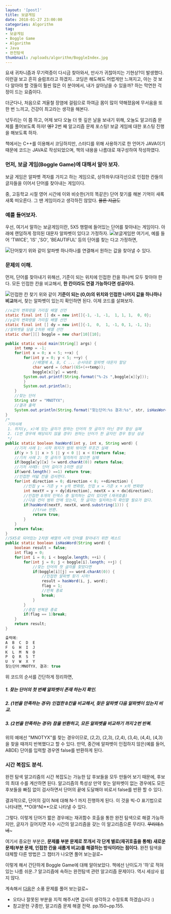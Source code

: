 ```yaml
---
layout: '[post]'
title: 보글게임
date: 2018-01-27 23:00:00
categories: Algorithm
tag:
- 보글게임
- Boggle Game
- Algorithm
- Java
- 완전탐색
thumbnail: /uploads/algorithm/BoggleIndex.jpg
---
```


요새 귀차니즘과 무기력증이 다시금 찾아와서, 만사가 귀찮아지는 기현상?이 발생했다. 이런걸 보고 흔히 슬럼프라고 하겠지.. 코딩은 해도해도 어렵게만 느껴지고, 아는 것 보다 알아야 할 것들이 훨씬 많은 이 분야에서, 내가 살아남을 수 있을까? 하는 막연한 걱정이 드는 요즘이다.

더군다나,  처음으로 겨울철 장염에 걸림으로 하여금 몸이 많이 약해졌음에 무서움을 또 한 번 느끼고, 건강이 최고라는 생각을 해본다.

넋두리는 이 쯤 하고, 어제 보다 오늘 더 뜻 깊은 날을 보내기 위해, 오늘도 알고리즘 문제를  풀어보도록 하자! ~~엥?~~ 2번 째 알고리즘 문제 포스팅! 보글 게임에 대한 포스팅 진행을 해보도록 하자.    

책에서는 C++를 이용해서 코딩하지만, 스터디를 위해 사용하기로 한 언어가 JAVA이기 때문에 코드는 JAVA로 작성되었으며, 책의 내용을 나름대로 재구성하여 작성하였다.

### 먼저, 보글 게임(Boggle Game)에 대해서 알아 보자.
보글 게임은 알파벳 격자를 가지고 하는 게임으로, 상하좌우/대각선으로 인접한 칸들의 글자들을 이어서 단어를 찾아내는 게임이다.

중, 고등학교 시절 영어 시간에 이와 비슷한(거의 똑같은) 단어 찾기를 해본 기억이 새록새록 떠오른다. 그 땐 게임이라고 생각하진 않았다. ~~물론 지금도~~

### 예를 들어보자.
우선, 여기서 말하는 보글게임이란, 5X5 행렬에 들어있는 단어를 찾아내는 게임이다. 아래에 랜덤하게 정의된 대문자 알파벳이 있다고 가정하자.
![보글게임판](/uploads/algorithm/Boggle1.jpg)
 여기서, 예를 들어 'TWICE', 'IS' ,'SO', 'BEAUTIFUL' 등의 단어를 찾는 다고 가정하면,

![단어찾기](/uploads/algorithm/Boggle2.jpg)
위와 같이 알파벳 하나하나를 연결해서 원하는 값을 찾아낼 수 있다.

### 문제의 이해.
먼저, 단어를 찾아내기 위해선, 기준이 되는 위치에 인접한 칸을 하나씩 모두 찾아야 한다. 모든 인접한 칸을 비교해서, **한 칸이라도 연결 가능하다면 성공이다.**

![인접한 칸 찾기](/uploads/algorithm/BoggleIndex.jpg)
위와 같이 **기준이 되는 (0,0)의 위치와 인접한 나머지 값을 하나하나 비교**해서, 찾는 알파벳이 있는지 확인하면 된다. 이제 코드를 살펴보자.
```java
//x값의 변화량을 가리킬 배열 선언
static final int [] dx = new int[]{-1, -1, -1,  1, 1, 1,  0, 0};
//y값의 변화량을 가리킬 배열 선언
static final int [] dy = new int[]{-1,  0,  1, -1, 0, 1, -1, 1};
//알파벳을 담을 2차원 배열 선언
static char[][] boggle = new char[10][10];

public static void main(String[] args) {
	int temp = -1;
	for(int x = 0; x < 5; ++x) {
		for(int y = 0; y < 5; ++y) {
			//배열에 A, B, C ... 순서대로 알파벳 대문자 할당
			char word = (char)(65+(++temp));
			boggle[x][y] = word;
		System.out.printf(String.format("%-2s ",boggle[x][y]));
		}
		System.out.println();
	}
	//찾는 단어
	String str = "MNOTYX";
	//결과 출력
	System.out.println(String.format("찾는단어:%s 결과:%s", str, isHasWord(str)));
}
/*
 기저사례
 1. 위치(y, x)에 있는 글자가 원하는 단어의 첫 글자가 아닌 경우 항상 실패
 2. (1번 경우에 해당되지 않을 경우) 원하는 단어가 한 글자인 경우 항상 성공
 */
public static boolean hasWord(int y, int x, String word) {
	//기저 사례 1: 시작 위치가 범위 밖이면 무조건 실패
	if(y > 5 || x > 5 || y < 0 || x < 0)return false;
	//기저 사례 2: 첫 글자가 일치하지 않으면 실패
	if(boggle[y][x] != word.charAt(0)) return false;
	//기저 사례3: 단어 길이가 1이면 성공
	if(word.length() ==1) return true;
	//인접한 여덟 칸을 검사한다.
	for(int direction = 0; direction < 8; ++direction) {
		//인접 y = 기준 y + y의 변화량, 인접 x = 기준 x + x의 변화량
		int nextY = y + dy[direction], nextX = x + dx[direction];
		//인접한 8개의 인덱스 중 일치하는 값이 있다면 (재귀호출)
		//다음 칸이 범위 안에 있는지, 첫 글자는 일치하는지 확인할 필요가 없다.
		if(hasWord(nextY, nextX, word.substring(1))) {
			//true 반환.
			return true;
		}
	}
	return false;
}
//5X5로 되어있는 2차원 배열의 시작 단어를 찾아내기 위한 메소드
public static boolean isHasWord(String word) {
	boolean result = false;
	int flag = 0;
	for(int i = 0; i < boggle.length; ++i) {
		for(int j = 0; j < boggle[i].length; ++j) {
			//찾는 단어의 첫 글자를 찾았다면
			if(boggle[i][j] == word.charAt(0)) {
				//인접한 알파벳 찾기 시작!
				result = hasWord(i, j, word);
				flag = 1;
				//반복 종료
				break;
			}
		}
		//중첩 반복문 종료
		if(flag == 1)break;
	}
	return result;
}

출력예:
A  B  C  D  E  
F  G  H  I  J  
K  L  M  N  O  
P  Q  R  S  T  
U  V  W  X  Y  
찾는단어:MNOTYX, 결과: true
```
위 코드의 순서를 간단하게 정리하면,
##### 1. 찾는 단어의 첫 번째 알파벳이 존재 하는지 확인.
##### 2. (1번을 만족하는 경우) 인접한 8칸을 비교해서, 찾은 알파벳 다음 알파벳이 있는지 비교.
##### 3. (2번을 만족하는 경우) 참을 반환하고, 모든 알파벳을 비교하기 까지 2번 반복.
위의 예에선 "MNOTYX"를 찾는 경우이므로, (2,2), (2,3), (2,4), (3,4), (4,4), (4,3)을 찾을 때까지 반복했다고 할 수 있다. 만약, 중간에 알파벳이 인접하지 않은(예를 들어, ABDE) 단어를 입력할 경우엔 false를 반환하게 된다.

### 시간 복잡도 분석.
완전 탐색 알고리즘의 시간 복잡도는 가능한 답 후보들을 모두 만들어 보기 때문에, 후보의 최대 수를 계산하면 된다. 알고리즘의 특성상 만약 찾는 알파벳이 없는 경우에도 모든 후보들을 빠짐 없이 검사하면서 단어의 끝에 도달해야 비로서 false를 반환 할 수 있다.

결과적으로, 단어의 길이 N에 대해 N-1 까지 진행하게 된다. 이 것을 빅-O 표기법으로 나타내면, **O(8^N)**으로 나타낼 수 있다.

그렇다. 이렇게 단어가 짧은 경우에는 재귀함수 호출을 통한 완전 탐색으로 해결 가능하지만,  글자가 길어지면 지수 시간의 알고리즘을 갖는 이 알고리즘으론 무리다. ~~무리데스네~~~  

여기서 중요한 부분은, **문제를 부분 문제로 쪼개서 각 단계 별로(재귀호출을 통해) 새로운 문제(부분 문제, 인접한 칸을 새롭게 비교)를 해결하는 방식이라는 점이다.**  완전 탐색을 대체할 다른 방법은 그 챕터가 나오면 풀어 보는걸로~

이렇게 해서 간단하게 Boggle Game에 대해 알아보았다. 책에선 난이도가 '하'로 적혀있는 나름 쉬운..? 알고리즘에 속하는 완전탐색 관련 알고리즘 문제이다. 역시 세상사 쉽지 않다.

계속해서 [다음](https://seongjaemoon.github.io/2018/02/09/algorithmPicnic/)은 소풍 문제를 풀어 보는걸로~

* 오타나 잘못된 부분을 지적 해주시면 감사히 생각하고 수정토록 하겠습니다 :)
* 참고문헌
구종만, 알고리즘 문제 해결 전략. pp.150~pp.155.

